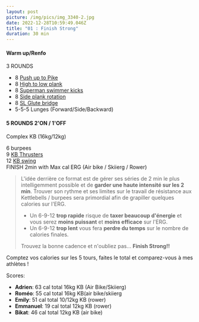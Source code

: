 ```yaml
---
layout: post
picture: /img/pics/img_3340-2.jpg
date: 2022-12-28T10:59:49.046Z
title: "01 : Finish Strong"
duration: 30 min
---
```

#### **Warm up/Renfo**

3 ROUNDS

* 8 [Push up to Pike](https://www.youtube.com/watch?v=gxf460U591I&t=29s)
* 8 [High to low plank](https://www.youtube.com/watch?v=jdnPcOf4YOA)
* 8 [Superman swimmer kicks](https://www.youtube.com/watch?v=giIrfytRWIQ)
* 8 [Side plank rotation](https://www.youtube.com/watch?v=RXlHKL_NEN8)
* 8 [SL Glute bridge](https://www.youtube.com/watch?v=AVAXhy6pl7o)
* 5-5-5 Lunges (Forward/Side/Backward)

#### **5 ROUNDS 2'ON / 1'OFF**

Complex KB (16kg/12kg)

6 burpees\
9 [KB Thrusters](https://www.youtube.com/watch?v=ktDIi7qBHHM) \
12 [KB swing](https://www.youtube.com/watch?v=KkYOW3jDhoM) \
FINISH 2min with Max cal ERG (Air bike / Skiierg / Rower) 

> L'idée derrière ce format est de gérer ses séries de 2 min le plus intelligemment possible et de **garder une haute intensité sur les 2 min**. Trouver son rythme et ses limites sur le travail de résistance aux Kettlebells / burpees sera primordial afin de grapiller quelques calories sur l'ERG.
>
> * Un 6-9-12 **trop rapide** risque de **taxer beaucoup d'énergie** et vous serez **moins puissant** et **moins efficace** sur l'ERG.
> * Un 6-9-12 **trop lent** vous fera **perdre du temps** sur le nombre de calories finales.
>
> Trouvez la bonne cadence et n'oubliez pas… **Finish Strong!!**

Comptez vos calories sur les 5 tours, faites le total et comparez-vous à mes athlètes !

Scores: 

* **Adrien**: 63 cal total 16kg KB (Air Bike/Skiierg)
* **Roméo**: 55 cal total 16kg KB(air bike/skiierg
* **Emily**: 51 cal total 10/12kg KB (rower)
* **Emmanuel**: 19 cal total 12kg KB (rower) 
* **Bikat**: 46 cal total 12kg KB (air bike)